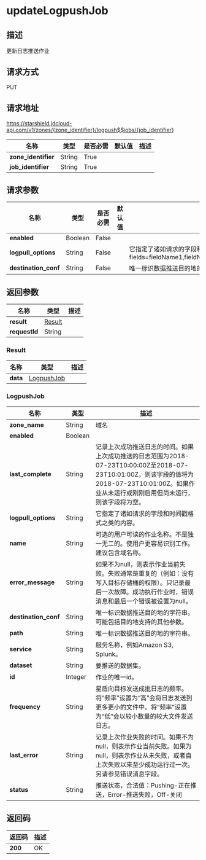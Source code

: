 # updateLogpushJob


## 描述
更新日志推送作业

## 请求方式
PUT

## 请求地址
https://starshield.jdcloud-api.com/v1/zones/{zone_identifier}/logpush$$jobs/{job_identifier}

|名称|类型|是否必需|默认值|描述|
|---|---|---|---|---|
|**zone_identifier**|String|True| | |
|**job_identifier**|String|True| | |

## 请求参数
|名称|类型|是否必需|默认值|描述|
|---|---|---|---|---|
|**enabled**|Boolean|False| | |
|**logpull_options**|String|False| |它指定了诸如请求的字段和时间戳格式之类的内容。例如：fields=fieldName1,fieldName2,fileNamek&timestamps=rfc3339&sample=0.1|
|**destination_conf**|String|False| |唯一标识数据推送目的地的字符串。可能包括目的地支持的其他参数。|


## 返回参数
|名称|类型|描述|
|---|---|---|
|**result**|[Result](updateLogpushJob#result)| |
|**requestId**|String| |

### <div id="result">Result</div>
|名称|类型|描述|
|---|---|---|
|**data**|[LogpushJob](updateLogpushJob#logpushjob)| |
### <div id="logpushjob">LogpushJob</div>
|名称|类型|描述|
|---|---|---|
|**zone_name**|String|域名|
|**enabled**|Boolean| |
|**last_complete**|String|记录上次成功推送日志的时间。如果上次成功推送的日志范围为2018-07-23T10:00:00Z至2018-07-23T10:01:00Z，则该字段的值将为2018-07-23T10:01:00Z。如果作业从未运行或刚刚启用但尚未运行，则该字段将为空。|
|**logpull_options**|String|它指定了诸如请求的字段和时间戳格式之类的内容。|
|**name**|String|可选的用户可读的作业名称。不是独一无二的。使用户更容易识别工作。建议包含域名称。|
|**error_message**|String|如果不为null，则表示作业当前失败。失败通常是重复的（例如：没有写入目标存储桶的权限）。只记录最后一次故障。成功执行作业时，错误消息和最后一个错误被设置为null。|
|**destination_conf**|String|唯一标识数据推送目的地的字符串。可能包括目的地支持的其他参数。|
|**path**|String|唯一标识数据推送目的地的字符串。|
|**service**|String|服务名称，例如Amazon S3, Splunk。|
|**dataset**|String|要推送的数据集。|
|**id**|Integer|作业的唯一id。|
|**frequency**|String|星盾向目标发送成批日志的频率。将“频率”设置为“高”会将日志发送到更多更小的文件中。将“频率”设置为“低”会以较小数量的较大文件发送日志。|
|**last_error**|String|记录上次作业失败的时间。如果不为null，则表示作业当前失败。如果为null，则表示作业从未失败，或者自上次失败以来至少成功运行过一次。另请参见错误消息字段。|
|**status**|String|推送状态，合法值：Pushing-正在推送，Error-推送失败，Off-关闭|

## 返回码
|返回码|描述|
|---|---|
|**200**|OK|
